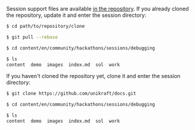 Session support files are available [in the repository](https://github.com/unikraft/docs/).
If you already cloned the repository, update it and enter the session directory:

```bash
$ cd path/to/repository/clone

$ git pull --rebase

$ cd content/en/community/hackathons/sessions/debugging

$ ls
content  demo  images  index.md  sol  work
```

If you haven't cloned the repository yet, clone it and enter the session directory:

```bash
$ git clone https://github.com/unikraft/docs.git

$ cd content/en/community/hackathons/sessions/debugging

$ ls
content  demo  images  index.md  sol  work
```
